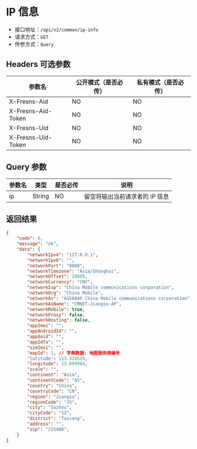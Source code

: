 # IP 信息

- 接口地址：`/api/v2/common/ip-info`
- 请求方式：`GET`
- 传参方式：`Query`

## Headers 可选参数

| 参数名 | 公开模式（是否必传） | 私有模式（是否必传） |
| --- | --- | --- |
| X-Fresns-Aid | NO | NO |
| X-Fresns-Aid-Token | NO | NO |
| X-Fresns-Uid | NO | NO |
| X-Fresns-Uid-Token | NO | NO |

## Query 参数

| 参数名 | 类型 | 是否必传 | 说明 |
| --- | --- | --- | --- |
| ip | String | NO | 留空将输出当前请求者的 IP 信息 |

## 返回结果

```json
{
    "code": 0,
    "message": "ok",
    "data": {
        "networkIpv4": "127.0.0.1",
        "networkIpv6": "",
        "networkPort": "8080",
        "networkTimezone": "Asia/Shanghai",
        "networkOffset": 28800,
        "networkCurrency": "CNY",
        "networkIsp": "China Mobile communications corporation",
        "networkOrg": "China Mobile",
        "networkAs": "AS56046 China Mobile communications corporation",
        "networkAsName": "CMNET-Jiangsu-AP",
        "networkMobile": true,
        "networkProxy": false,
        "networkHosting": false,
        "appImei": "",
        "appAndroidId": "",
        "appOaid": "",
        "appIdfa": "",
        "simImsi": "",
        "mapId": 1, // 字典数据: 地图服务商编号
        "latitude": 113.324520,
        "longitude": 23.099994,
        "scale": "",
        "continent": "Asia",
        "continentCode": "AS",
        "country": "China",
        "countryCode": "CN",
        "region": "Jiangsu",
        "regionCode": "JS",
        "city": "Suzhou",
        "cityCode": "SZ",
        "district": "Taicang",
        "address": "",
        "zip": "215400",
    }
}
```
